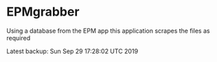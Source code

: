 # EPMgrabber
Using a database from the EPM app this application scrapes the files as required


Latest backup: Sun Sep 29 17:28:02 UTC 2019

